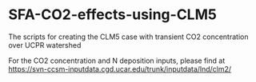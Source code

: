 # SFA-CO2-effects-using-CLM5
The scripts for creating the CLM5 case with transient CO2 concentration over UCPR watershed

For the CO2 concentration and N deposition inputs, please find at https://svn-ccsm-inputdata.cgd.ucar.edu/trunk/inputdata/lnd/clm2/
